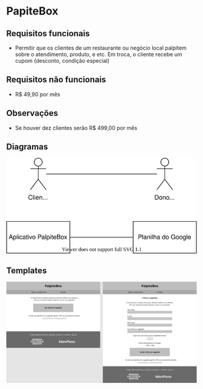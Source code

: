 # PapiteBox

## Requisitos funcionais

- Permitir que os clientes de um restaurante ou negócio local palpitem sobre o atendimento, produto, e etc. Em troca, o cliente recebe um cupom (desconto, condição especial)

## Requisitos não funcionais

- R$ 49,90 por mês

## Observações

- Se houver dez clientes serão R$ 499,00 por mês

## Diagramas

![Diagrama](docs/diagrama-01.svg)

## Templates

![Templates](docs/palpite-box.png)
